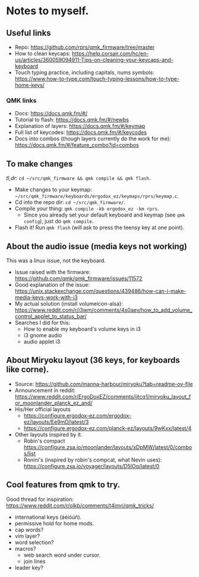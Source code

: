 # Notes to myself.

## Useful links

* Repo: https://github.com/rprs/qmk_firmware/tree/master
* How to clean keycaps: https://help.corsair.com/hc/en-us/articles/360059094911-Tips-on-cleaning-your-keycaps-and-keyboard
* Touch typing practice, including capitals, nums  symbols: https://www.how-to-type.com/touch-typing-lessons/how-to-type-home-keys/

### QMK links

* Docs: https://docs.qmk.fm/#/
* Tutorial to flash: https://docs.qmk.fm/#/newbs
* Explanation of layers: https://docs.qmk.fm/#/keymap
* Full list of keycodes: https://docs.qmk.fm/#/keycodes
* Docs into combos (though layers currently do the work for me): https://docs.qmk.fm/#/feature_combo?id=combos

## To make changes

_tl,dr:_ `cd ~/src/qmk_firmware && qmk compile && qmk flash`.

* Make changes to your keymap: `~/src/qmk_firmware/keyboards/ergodox_ez/keymaps/rprs/keymap.c`.
* Cd into the repo dir: `cd ~/src/qmk_firmware/`.
* Compile your thing: `qmk compile -kb ergodox_ez -km rprs`.
  * Since you already set your default keyboard and keymap (see `qmk config`), just do `qmk compile`.
* Flash it! Run `qmk flash` (will ask to press the teensy key at one point).

##  About the audio issue (media keys not working)

This was a linux issue, not the keyboard.

* Issue raised with the firmware: https://github.com/qmk/qmk_firmware/issues/11572
* Good explanation of the issue: https://unix.stackexchange.com/questions/439486/how-can-i-make-media-keys-work-with-i3
* My actual solution (install volumeicon-alsa): https://www.reddit.com/r/i3wm/comments/4s0aev/how_to_add_volume_control_applet_to_status_bar/
* Searches I did for this:
  * How to enable my keyboard's volume keys in i3
  * i3 gnome audio
  * audio applet i3

## About Miryoku layout (36 keys, for keyboards like corne).

* Source: https://github.com/manna-harbour/miryoku?tab=readme-ov-file
* Announcement in reddit: https://www.reddit.com/r/ErgoDoxEZ/comments/ijtcq1/miryoku_layout_for_moonlander_planck_ez_and/
* His/Her official layouts
  * https://configure.ergodox-ez.com/ergodox-ez/layouts/Ee9mD/latest/3
  * https://configure.ergodox-ez.com/planck-ez/layouts/9wKxx/latest/4
* Other layouts inspired by it.
  * Robin's compact https://configure.zsa.io/moonlander/layouts/xDpMW/latest/0/combos/list
  * Ronini's (inspired by robin's compcat, what Nevin uses): https://configure.zsa.io/voyager/layouts/D5lOq/latest/0

## Cool features from qmk to try.

Good thread for inspiration: https://www.reddit.com/r/olkb/comments/t4imri/qmk_tricks/

* international keys (áéíóúñ).
* permissive hold for home mods.
* cap words?
* vim layer?
* word selection?
* macros?
  * web search word under cursor.
  * join lines
* leader key?

